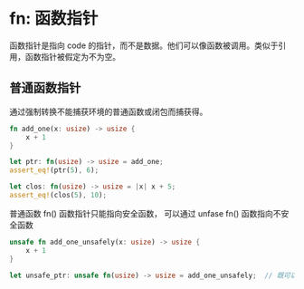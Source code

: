 # fn: 函数指针
函数指针是指向 code 的指针，而不是数据。他们可以像函数被调用。类似于引用，函数指针被假定为不为空。

## 普通函数指针
通过强制转换不能捕获环境的普通函数或闭包而捕获得。
```rust
fn add_one(x: usize) -> usize {
    x + 1
}

let ptr: fn(usize) -> usize = add_one;
assert_eq!(ptr(5), 6);

let clos: fn(usize) -> usize = |x| x + 5;
assert_eq!(clos(5), 10);
```
普通函数 fn() 函数指针只能指向安全函数， 可以通过 unfase fn() 函数指向不安全函数
```rust
unsafe fn add_one_unsafely(x: usize) -> usize {
    x + 1
}

let unsafe_ptr: unsafe fn(usize) -> usize = add_one_unsafely;  // 既可以指向不安全函数也可以指向安全函数
```
